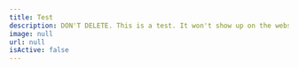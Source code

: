 ```yaml
---
title: Test
description: DON'T DELETE. This is a test. It won't show up on the website
image: null
url: null
isActive: false
---
```


